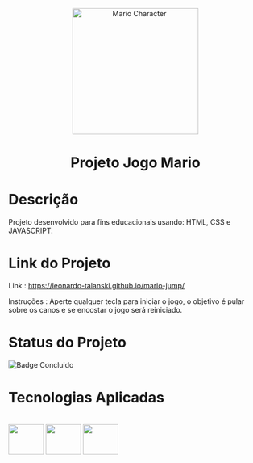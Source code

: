 <p align="center">
<img src="https://static.wikia.nocookie.net/p__/images/c/cb/Mario_Artwork.png/revision/latest?cb=20160425012634&path-prefix=protagonist" width="250" alt="Mario Character">
</p>

<h1 align="center">Projeto Jogo Mario</h1>

# Descrição

Projeto desenvolvido para fins educacionais usando: HTML, CSS e JAVASCRIPT.

# Link do Projeto

Link : https://leonardo-talanski.github.io/mario-jump/

Instruções : Aperte qualquer tecla para iniciar o jogo, o objetivo é pular sobre os canos e se encostar o jogo será reiniciado.

# Status do Projeto 

![Badge Concluido](http://img.shields.io/static/v1?label=STATUS&message=CONCLUIDO&color=GREEN&style=for-the-badge)

# Tecnologias Aplicadas

<div style="display: inline_block"><br>
  <img align="center" height="60" width="70" src="https://cdn.jsdelivr.net/gh/devicons/devicon/icons/html5/html5-plain-wordmark.svg"/>
  <img align="center" height="60" width="70" src="https://cdn.jsdelivr.net/gh/devicons/devicon/icons/css3/css3-plain-wordmark.svg"/>  
  <img align="center" height="60" width="70" src="https://cdn.jsdelivr.net/gh/devicons/devicon/icons/javascript/javascript-original.svg"/>
